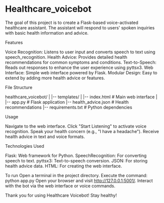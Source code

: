 # Healthcare_voicebot
The goal of this project is to create a Flask-based voice-activated healthcare assistant. The assistant will respond to users' spoken inquiries with basic health information and advice.

Features

Voice Recognition: Listens to user input and converts speech to text using speech_recognition.
Health Advice: Provides detailed health recommendations for common symptoms and conditions.
Text-to-Speech: Reads out responses to enhance the user experience using pyttsx3.
Web Interface: Simple web interface powered by Flask.
Modular Design: Easy to extend by adding more health advice or features.

File Structure

healthcare_voicebot/
|
|-- templates/
|   |-- index.html        # Main web interface
|
|-- app.py                # Flask application
|-- health_advice.json    # Health recommendations
|-- requirements.txt      # Python dependencies

Usage

Navigate to the web interface.
Click "Start Listening" to activate voice recognition.
Speak your health concern (e.g., "I have a headache").
Receive health advice in text and voice formats.

Technologies Used

Flask: Web framework for Python.
SpeechRecognition: For converting speech to text.
pyttsx3: Text-to-speech conversion.
JSON: For storing health advice data.
HTML: For creating the web interface.

To run
Open a terminal in the project directory.
Execute the command:
python app.py
Open your browser and visit http://127.0.0.1:5001/.
Interact with the bot via the web interface or voice commands.

Thank you for using Healthcare Voicebot! Stay healthy!

